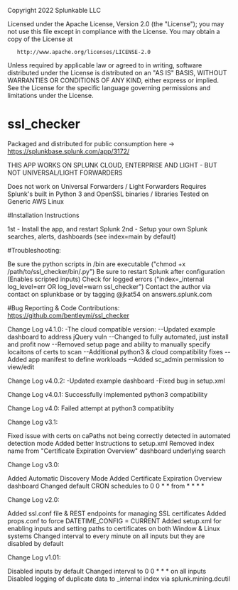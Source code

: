 
Copyright 2022 Splunkable LLC

   Licensed under the Apache License, Version 2.0 (the "License");
   you may not use this file except in compliance with the License.
   You may obtain a copy of the License at

       http://www.apache.org/licenses/LICENSE-2.0

   Unless required by applicable law or agreed to in writing, software
   distributed under the License is distributed on an "AS IS" BASIS,
   WITHOUT WARRANTIES OR CONDITIONS OF ANY KIND, either express or implied.
   See the License for the specific language governing permissions and
   limitations under the License.

# ssl_checker
Packaged and distributed for public consumption here -> https://splunkbase.splunk.com/app/3172/

THIS APP WORKS ON SPLUNK CLOUD, ENTERPRISE AND LIGHT - BUT NOT UNIVERSAL/LIGHT FORWARDERS

Does not work on Universal Forwarders / Light Forwarders
Requires Splunk's built in Python 3 and OpenSSL binaries / libraries
Tested on Generic AWS Linux

#Installation Instructions

1st - Install the app, and restart Splunk
2nd - Setup your own Splunk searches, alerts, dashboards (see index=main by default)

#Troubleshooting:

Be sure the python scripts in /bin are executable ("chmod +x /path/to/ssl_checker/bin/.py")
Be sure to restart Splunk after configuration (Enables scripted inputs)
Check for logged errors ("index=_internal log_level=err OR log_level=warn ssl_checker")
Contact the author via contact on splunkbase or by tagging @jkat54 on answers.splunk.com

#Bug Reporting & Code Contributions:
https://github.com/bentleymi/ssl_checker

Change Log v4.1.0:
-The cloud compatible version:
--Updated example dashboard to address jQuery vuln
--Changed to fully automated, just install and profit now
--Removed setup page and ability to manually specify locaitons of certs to scan
--Additional python3 & cloud compatibility fixes
--Added app manifest to define workloads
--Added sc_admin permission to view/edit

Change Log v4.0.2:
-Updated example dashboard
-Fixed bug in setup.xml

Change Log v4.0.1:
Successfully implemented python3 compatibility

Change Log v4.0:
Failed attempt at python3 compatiblity


Change Log v3.1:

Fixed issue with certs on caPaths not being correctly detected in automated detection mode
Added better Instructions to setup.xml
Removed index name from "Certificate Expiration Overview" dashboard underlying search

Change Log v3.0:

Added Automatic Discovery Mode
Added Certificate Expiration Overview dashboard
Changed default CRON schedules to 0 0 * * from * * * *

Change Log v2.0:

Added ssl.conf file & REST endpoints for managing SSL certificates
Added props.conf to force DATETIME_CONFIG = CURRENT
Added setup.xml for enabling inputs and setting paths to certificates on both Window & Linux systems
Changed interval to every minute on all inputs but they are disabled by default

Change Log v1.01:

Disabled inputs by default
Changed interval to 0 0 * * * on all inputs
Disabled logging of duplicate data to _internal index via splunk.mining.dcutil
